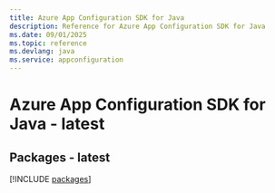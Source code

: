 ```yaml
---
title: Azure App Configuration SDK for Java
description: Reference for Azure App Configuration SDK for Java
ms.date: 09/01/2025
ms.topic: reference
ms.devlang: java
ms.service: appconfiguration
---
```

# Azure App Configuration SDK for Java - latest
## Packages - latest
[!INCLUDE [packages](app-configuration-index.md)]